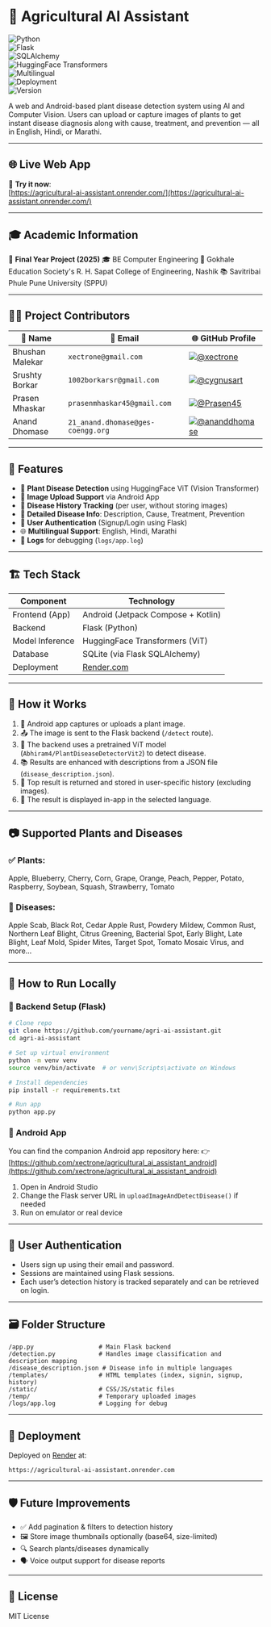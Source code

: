 # 🌿 Agricultural AI Assistant
![Python](https://img.shields.io/badge/Python-3.10-blue.svg)  
![Flask](https://img.shields.io/badge/Flask-2.3.3-lightgrey.svg)  
![SQLAlchemy](https://img.shields.io/badge/SQLAlchemy-2.0.30-orange.svg)  
![HuggingFace Transformers](https://img.shields.io/badge/Transformers-ViT-yellow.svg)  
![Multilingual](https://img.shields.io/badge/Multilingual-English%2C%20Hindi%2C%20Marathi-brightgreen.svg)  
![Deployment](https://img.shields.io/badge/Hosted_on-Render-blue.svg)  
![Version](https://img.shields.io/badge/Version-1.0.0-brightgreen.svg)

A web and Android-based plant disease detection system using AI and Computer Vision. Users can upload or capture images of plants to get instant disease diagnosis along with cause, treatment, and prevention — all in English, Hindi, or Marathi.


---

## 🌐 Live Web App

🚀 **Try it now**:  
[https://agricultural-ai-assistant.onrender.com/](https://agricultural-ai-assistant.onrender.com/)

---

## 🎓 Academic Information

🏫 **Final Year Project (2025)**
🎓 BE Computer Engineering
🏢 Gokhale Education Society's R. H. Sapat College of Engineering, Nashik
📚 Savitribai Phule Pune University (SPPU)

---


## 👨‍💻 Project Contributors


| 👤 Name         | 📧 Email                          | 🌐 GitHub Profile                                                                                                           |
| --------------- | --------------------------------- | --------------------------------------------------------------------------------------------------------------------------- |
| Bhushan Malekar | `xectrone@gmail.com`              | [![@xectrone](https://img.shields.io/badge/GitHub-@xectrone-blue?logo=github)](https://github.com/xectrone)                 |
| Srushty Borkar  | `1002borkarsr@gmail.com`   | [![@cygnusart](https://img.shields.io/badge/GitHub-@cygnusart-green?logo=github)](https://github.com/srushtyborkar) |
| Prasen Mhaskar  | `prasenmhaskar45@gmail.com` | [![@Prasen45](https://img.shields.io/badge/GitHub-@Prasen45-purple?logo=github)](https://github.com/Prasen45)               |
| Anand Dhomase   | `21_anand.dhomase@ges-coengg.org` | [![@ananddhomase](https://img.shields.io/badge/GitHub-@ananddhomase-orange?logo=github)](https://github.com/ananddhomase)   |

---

## 🧠 Features

* 🌱 **Plant Disease Detection** using HuggingFace ViT (Vision Transformer)
* 📸 **Image Upload Support** via Android App
* 📝 **Disease History Tracking** (per user, without storing images)
* 🧾 **Detailed Disease Info**: Description, Cause, Treatment, Prevention
* 🔐 **User Authentication** (Signup/Login using Flask)
* 🌐 **Multilingual Support**: English, Hindi, Marathi
* 🧰 **Logs** for debugging (`logs/app.log`)

---

## 🏗️ Tech Stack

| Component       | Technology                         |
| --------------- | ---------------------------------- |
| Frontend (App)  | Android (Jetpack Compose + Kotlin) |
| Backend         | Flask (Python)                     |
| Model Inference | HuggingFace Transformers (ViT)     |
| Database        | SQLite (via Flask SQLAlchemy)      |
| Deployment      | [Render.com](https://render.com/)  |

---

## 🔌 How it Works

1. 📲 Android app captures or uploads a plant image.
2. 📤 The image is sent to the Flask backend (`/detect` route).
3. 🧠 The backend uses a pretrained ViT model (`Abhiram4/PlantDiseaseDetectorVit2`) to detect disease.
4. 📚 Results are enhanced with descriptions from a JSON file (`disease_description.json`).
5. 🧾 Top result is returned and stored in user-specific history (excluding images).
6. 📱 The result is displayed in-app in the selected language.

---

## 📷 Supported Plants and Diseases

### ✅ Plants:

Apple, Blueberry, Cherry, Corn, Grape, Orange, Peach, Pepper, Potato, Raspberry, Soybean, Squash, Strawberry, Tomato

### 🦠 Diseases:

Apple Scab, Black Rot, Cedar Apple Rust, Powdery Mildew, Common Rust, Northern Leaf Blight, Citrus Greening, Bacterial Spot, Early Blight, Late Blight, Leaf Mold, Spider Mites, Target Spot, Tomato Mosaic Virus, and more…

---

## 🧪 How to Run Locally

### 🔧 Backend Setup (Flask)

```bash
# Clone repo
git clone https://github.com/yourname/agri-ai-assistant.git
cd agri-ai-assistant

# Set up virtual environment
python -m venv venv
source venv/bin/activate  # or venv\Scripts\activate on Windows

# Install dependencies
pip install -r requirements.txt

# Run app
python app.py
```

### 📱 Android App

You can find the companion Android app repository here:
👉 [https://github.com/xectrone/agricultural_ai_assistant_android](https://github.com/xectrone/agricultural_ai_assistant_android)

1. Open in Android Studio
2. Change the Flask server URL in `uploadImageAndDetectDisease()` if needed
3. Run on emulator or real device

---

## 👥 User Authentication

* Users sign up using their email and password.
* Sessions are maintained using Flask sessions.
* Each user’s detection history is tracked separately and can be retrieved on login.

---

## 🗃️ Folder Structure

```
/app.py                  # Main Flask backend
/detection.py            # Handles image classification and description mapping
/disease_description.json # Disease info in multiple languages
/templates/              # HTML templates (index, signin, signup, history)
/static/                 # CSS/JS/static files
/temp/                   # Temporary uploaded images
/logs/app.log            # Logging for debug
```

---

## 🚀 Deployment

Deployed on [Render](https://render.com/) at:

```
https://agricultural-ai-assistant.onrender.com
```

---

## 🛡️ Future Improvements

* ✅ Add pagination & filters to detection history
* 🖼️ Store image thumbnails optionally (base64, size-limited)
* 🔍 Search plants/diseases dynamically
* 🗣️ Voice output support for disease reports

---

## 📄 License

MIT License